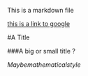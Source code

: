 This is a markdown file

[this is a link to google](www.google.fr)

#A Title

###A big or small title ?

$Maybe mathematical style$